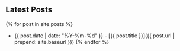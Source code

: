 ## Latest Posts

{% for post in site.posts %}
* {{ post.date | date: "%Y-%m-%d" }} - [{{ post.title }}]({{ post.url | prepend: site.baseurl }})
{% endfor %}